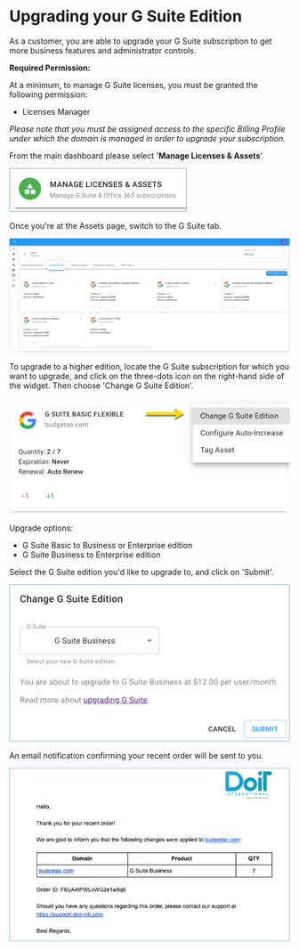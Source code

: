 # Upgrading your G Suite Edition

As a customer, you are able to upgrade your G Suite subscription to get more business features and administrator controls.  

**Required Permission:**

At a minimum, to manage G Suite licenses, you must be granted the following permission:

* Licenses Manager

_Please note that you must be assigned access to the specific Billing Profile under which the domain is managed in order to upgrade your subscription._

From the main dashboard please select '**Manage Licenses & Assets**'.

![](.gitbook/assets/new-manage-licenses.png)



Once you're at the Assets page, switch to the G Suite tab.

![](.gitbook/assets/g-suite.png)



To upgrade to a higher edition, locate the G Suite subscription for which you want to upgrade, and click on the three-dots icon on the right-hand side of the widget. Then choose 'Change G Suite Edition'.

![](.gitbook/assets/change-g-suite-edition.png)



Upgrade options:

* G Suite Basic to Business or Enterprise edition
* G Suite Business to Enterprise edition

Select the G Suite edition you'd like to upgrade to, and click on 'Submit'.

![](.gitbook/assets/g-suite-business.png)



An email notification confirming your recent order will be sent to you.

![](.gitbook/assets/upgrade-g-suite-email.png)


